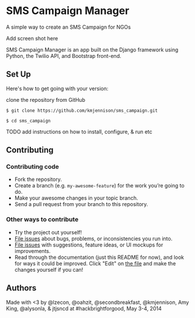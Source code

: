 # SMS Campaign Manager

A simple way to create an SMS Campaign for NGOs

Add screen shot here

SMS Campaign Manager is an app built on the Django framework using Python, the Twilio API, and Bootstrap front-end.

## Set Up

Here's how to get going with your version:

clone the repository from GitHub

`$ git clone https://github.com/kmjennison/sms_campaign.git`

`$ cd sms_campaign`

TODO add instructions on how to install, configure, & run etc

## Contributing

### Contributing code

- Fork the repository.
- Create a branch (e.g. `my-awesome-feature`) for the work you’re going to do.
- Make your awesome changes in your topic branch.
- Send a pull request from your branch to this repository.

### Other ways to contribute

- Try the project out yourself!
- [File issues](https://github.com/kmjennison/sms_campaign/issues/new) about bugs,
  problems, or inconsistencies you run into.
- [File issues](https://github.com/kmjennison/sms_campaign/issues/new) with suggestions,
  feature ideas, or UI mockups for improvements.
- Read through the documentation (just this README for now), and look for ways
  it could be improved. Click "Edit" on [the file](https://github.com/kmjennison/sms_campaign/blob/master/README.md)
  and make the changes yourself if you can!


## Authors

Made with <3 by @lzecon, @oahzit, @secondbreakfast, @kmjennison, Amy King, @alysonla, & jtjsncd at #hackbrightforgood, May 3-4, 2014
